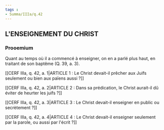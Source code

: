 ```yaml
---
tags : 
- Summa/IIIa/q.42
---
```


## L'ENSEIGNEMENT DU CHRIST

### Prooemium

Quant au temps où il a commencé à enseigner, on en a parlé plus haut, en traitant de son baptême (Q. 39, a. 3). 

[[CERF IIIa, q. 42, a. 1|ARTICLE 1 : Le Christ devait-il prêcher aux Juifs seulement ou bien aux païens aussi ?]]

[[CERF IIIa, q. 42, a. 2|ARTICLE 2 : Dans sa prédication, le Christ aurait-il dû éviter de heurter les juifs ?]]

[[CERF IIIa, q. 42, a. 3|ARTICLE 3 : Le Christ devait-il enseigner en public ou secrètement ?]]

[[CERF IIIa, q. 42, a. 4|ARTICLE 4 : Le Christ devait-il enseigner seulement par la parole, ou aussi par l'écrit ?]]

